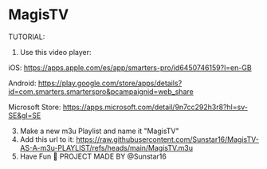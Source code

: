 # MagisTV
TUTORIAL:
1. Use this video player:
 
iOS: https://apps.apple.com/es/app/smarters-pro/id6450746159?l=en-GB

Android: https://play.google.com/store/apps/details?id=com.smarters.smarterspro&pcampaignid=web_share

Microsoft Store: https://apps.microsoft.com/detail/9n7cc292h3r8?hl=sv-SE&gl=SE

   
3. Make a new m3u Playlist and name it "MagisTV"
4. Add this url to it: https://raw.githubusercontent.com/Sunstar16/MagisTV-AS-A-m3u-PLAYLIST/refs/heads/main/MagisTV.m3u
5. Have Fun 🍿
PROJECT MADE BY @Sunstar16
